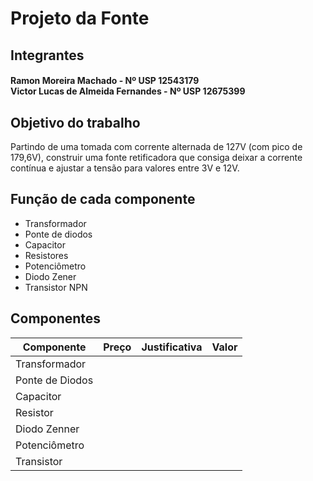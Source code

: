 # Projeto da Fonte

## Integrantes
<h4> Ramon Moreira Machado - Nº USP 12543179 <br />
Victor Lucas de Almeida Fernandes - Nº USP 12675399 </h4>

## Objetivo do trabalho
Partindo de uma tomada com corrente alternada de 127V (com pico de 179,6V), construir uma fonte retificadora que consiga deixar a corrente contínua e ajustar a tensão para valores entre 3V e 12V.

## Função de cada componente
* Transformador
* Ponte de diodos
* Capacitor
* Resistores
* Potenciômetro
* Diodo Zener
* Transistor NPN

## Componentes

| Componente | Preço | Justificativa | Valor |
| --- | --- | --- | --- |
| Transformador | | | |
| Ponte de Diodos | | | |
| Capacitor | | | |
| Resistor | | | |
| Diodo Zenner | | | |
| Potenciômetro | | | |
| Transistor | | | |


